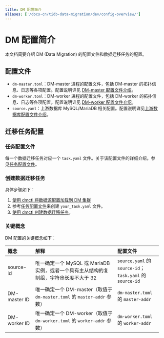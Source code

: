 ```yaml
---
title: DM 配置简介
aliases: ['/docs-cn/tidb-data-migration/dev/config-overview/']
---
```


# DM 配置简介

本文档简要介绍 DM (Data Migration) 的配置文件和数据迁移任务的配置。

## 配置文件

- `dm-master.toml`：DM-master 进程的配置文件，包括 DM-master 的拓扑信息、日志等各项配置。配置说明详见 [DM-master 配置文件介绍](dm-master-configuration-file.md)。
- `dm-worker.toml`：DM-worker 进程的配置文件，包括 DM-worker 的拓扑信息、日志等各项配置。配置说明详见 [DM-worker 配置文件介绍](dm-worker-configuration-file.md)。
- `source.yaml`：上游数据库 MySQL/MariaDB 相关配置。配置说明详见[上游数据库配置文件介绍](source-configuration-file.md)。

## 迁移任务配置

### 任务配置文件

每一个数据迁移任务对应一个 `task.yaml` 文件。关于该配置文件的详细介绍，参见[任务配置文件](task-configuration-file.md)。

### 创建数据迁移任务

具体步骤如下：

1. [使用 dmctl 将数据源配置加载到 DM 集群](manage-source.md#加载数据源配置)
2. 参考[任务配置文件](task-configuration-file.md)来创建 `your_task.yaml` 文件。
3. [使用 dmctl 创建数据迁移任务](create-task.md)。

### 关键概念

DM 配置的关键概念如下：

| 概念         | 解释          | 配置文件        |
| :------------ | :------------ | :------------------ |
| source-id  | 唯一确定一个 MySQL 或 MariaDB 实例，或者一个具有主从结构的复制组，字符串长度不大于 32 | `source.yaml` 的 `source-id`；<br/> `task.yaml` 的 `source-id` |
| DM-master ID | 唯一确定一个 DM-master（取值于 `dm-master.toml` 的 `master-addr` 参数） | `dm-master.toml` 的 `master-addr` |
| DM-worker ID | 唯一确定一个 DM-worker（取值于 `dm-worker.toml` 的 `worker-addr` 参数） | `dm-worker.toml` 的 `worker-addr` |

